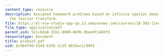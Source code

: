 ```yaml
---
content_type: resource
description: Assigned homework problems based on infinite spatial domain prolems and
  the fourier transform.
file: https://ol-ocw-studio-app-qa.s3.amazonaws.com/courses/18-303-linear-partial-differential-equations-fall-2006/bc9b479d4249635b1c358019ac1c9993_probinf.pdf
file_type: application/pdf
parent_uid: 521c6da8-15b1-0900-0e9b-dbea9f146bfd
resourcetype: Document
title: probinf.pdf
uid: bc9b479d-4249-635b-1c35-8019ac1c9993
---
```

